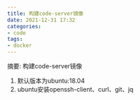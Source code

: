 ```yaml
---
title: 构建code-server镜像
date: 2021-12-31 17:32
categories:
- code
tags:
- docker
---
```

  
  
摘要:  构建code-server镜像
<!-- more -->



1. 默认版本为ubuntu:18.04
2. ubuntu安装openssh-client、curl、git、jq